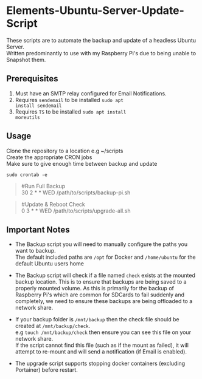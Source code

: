 # Elements-Ubuntu-Server-Update-Script


These scripts are to automate the backup and update of a headless Ubuntu Server. <br />
Written predominantly to use with my Raspberry Pi's due to being unable to Snapshot them. 

Prerequisites
----------

1. Must have an SMTP relay configured for Email Notifications. 
2. Requires `sendemail` to be installed <code>sudo apt install sendemail</code>
3. Requires `TS` to be installed <code>sudo apt install moreutils</code>


Usage
----------

Clone the repository to a location e.g ~/scripts<br />
Create the appropriate CRON jobs<br />
Make sure to give enough time between backup and update

<code>sudo crontab -e</code>

<blockquote>
#Run Full Backup<br />
30 2 * * WED /path/to/scripts/backup-pi.sh
</blockquote>
<blockquote>
#Update & Reboot Check<br />
0 3 * * WED /path/to/scripts/upgrade-all.sh
</blockquote>

Important Notes
------------

* The Backup script you will need to manually configure the paths you want to backup. <br />
The default included paths are
`/opt` for Docker and
`/home/ubuntu` for the default Ubuntu users home

* The Backup script will check if a file named `check` exists at the mounted backup location. This is to ensure that backups are being saved to a properly mounted volume. As this is primarily for the backup of Raspberry Pi's which are common for SDCards to fail suddenly and completely, we need to ensure these backups are being offloaded to a network share. 

* If your backup folder is `/mnt/backup` then the check file should be created at `/mnt/backup/check`.<br>
e.g `touch /mnt/backup/check` then ensure you can see this file on your network share.<br>
If the script cannot find this file (such as if the mount as failed), it will attempt to re-mount and will send a notification (if Email is enabled). 

* The upgrade script supports stopping docker containers (excluding Portainer) before restart. 
